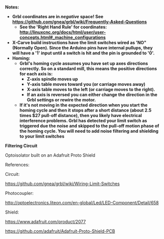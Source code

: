 **Notes:** 
* **Grbl coordinates are in _negative_ space! See https://github.com/gnea/grbl/wiki/Frequently-Asked-Questions**
  * **See the 'Right Hand Rule' for coordinates: http://linuxcnc.org/docs/html/user/user-concepts.html#_machine_configurations**
* **X-Carve build instructions have the limit switches wired as 'NO" (Normally Open). Since the Arduino pins have internal pullups, they will have a '1' input until a switch is hit and the pin is grounded to '0'.**
* **Homing:** 
  * **Grbl's homing cycle assumes you have set up axes directions correctly. So on a standard mill, this means the positive directions for each axis is:** 
    * **Z-axis spindle moves up**
    * **Y-axis table moves toward you (or carriage moves away)**
    * **X-axis table moves to the left (or carriage moves to the right).**
    * **If an axis is reversed you can either change the direction in the Grbl settings or rewire the motor.**
  * **If it's not moving in the expected direction when you start the homing cycle and then it stops after a short distance (about 2.5 times $27 pull-off distance), then you likely have electrical interference problems. Grbl has detected your limit switch as triggered due the noise and skipped to the pull-off motion phase of the homing cycle. You will need to add noise filtering and shielding to your limit switches**
  
**Filtering Circuit**

Optoisolator built on an Adafruit Proto Shield

References: 

Circuit: 

https://github.com/gnea/grbl/wiki/Wiring-Limit-Switches

Photocoupler: 

http://optoelectronics.liteon.com/en-global/Led/LED-Component/Detail/658

Shield:

https://www.adafruit.com/product/2077

https://github.com/adafruit/Adafruit-Proto-Shield-PCB




